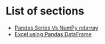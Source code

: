 # List of sections

- [Pandas Series Vs NumPy ndarray](pandas_series_vs_numpy_ndarray.md)
- [Excel using Pandas DataFrame](excel_with_pandas.md)

